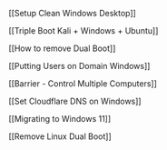   

[[Setup Clean Windows Desktop]]

[[Triple Boot Kali + Windows + Ubuntu]]

[[How to remove Dual Boot]]

[[Putting Users on Domain Windows]]

[[Barrier - Control Multiple Computers]]

[[Set Cloudflare DNS on Windows]]

[[Migrating to Windows 11]]

[[Remove Linux Dual Boot]]